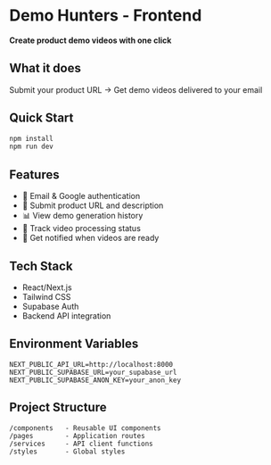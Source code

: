 # Demo Hunters - Frontend

**Create product demo videos with one click**

## What it does
Submit your product URL → Get demo videos delivered to your email

## Quick Start
```bash
npm install
npm run dev
```

## Features
- 🔐 Email & Google authentication
- 📝 Submit product URL and description
- 📊 View demo generation history
- 🎥 Track video processing status
- 📧 Get notified when videos are ready

## Tech Stack
- React/Next.js
- Tailwind CSS
- Supabase Auth
- Backend API integration

## Environment Variables
```
NEXT_PUBLIC_API_URL=http://localhost:8000
NEXT_PUBLIC_SUPABASE_URL=your_supabase_url
NEXT_PUBLIC_SUPABASE_ANON_KEY=your_anon_key
```

## Project Structure
```
/components   - Reusable UI components
/pages        - Application routes
/services     - API client functions
/styles       - Global styles
```

